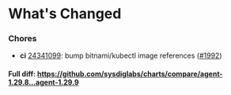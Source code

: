 # What's Changed

### Chores
- **ci** [24341099](https://github.com/sysdiglabs/charts/commit/2434109978fc1b1703fcac72ec225f8c0823f50b): bump bitnami/kubectl image references ([#1992](https://github.com/sysdiglabs/charts/issues/1992))
#### Full diff: https://github.com/sysdiglabs/charts/compare/agent-1.29.8...agent-1.29.9
